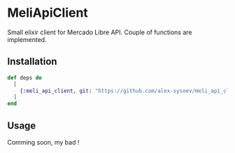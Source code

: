  MeliApiClient
==============

Small elixir client for Mercado Libre API. Couple of functions are implemented.

## Installation

```elixir
def deps do
  [
    {:meli_api_client, git: "https://github.com/alex-sysoev/meli_api_client.git", tag: "0.1"}
  ]
end
```
## Usage

Comming soon, my bad !
